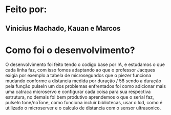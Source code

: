 # Feito por:
## Vinicius Machado, Kauan e Marcos
# Como foi o desenvolvimento?
O desenvolvimento foi feito tendo o codigo base por IA, e estudamos o que cada linha faz, com isso fomos adaptando ao que o professor Jacques exigia
por exemplo a tabela de microsegundos que o piezer funciona mudando conforme a distancia medida por duração / 58 sendo a duração pela função pulseIn
um dos problemas enfrentados foi como adicionar mais uma catraca microservo e configurar cada coisa para sua respectiva estrutura, no demais foi bem
produtivo aprendemos o que o serial faz, pulseIn tone/noTone, como funciona incluir bibliotecas, usar o lcd, como é utilizado o microserver e o 
calculo de distancia com o sensor ultrasonico.
